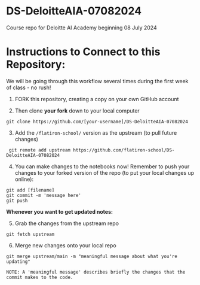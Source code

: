 # DS-DeloitteAIA-07082024
Course repo for Deloitte AI Academy beginning 08 July 2024


# Instructions to Connect to this Repository:
We will be going through this workflow several times during the first week of class - no rush!

1. FORK this repository, creating a copy on your own GitHub account

2. Then clone **your fork** down to your local computer

```
git clone https://github.com/[your-username]/DS-DeloitteAIA-07082024
```

3. Add the ```/flatiron-school/``` version as the upstream (to pull future changes)  
```
 git remote add upstream https://github.com/flatiron-school/DS-DeloitteAIA-07082024
```

4. You can make changes to the notebooks now! Remember to push your changes to your forked version of the repo (to put your local changes up online):
```
git add [filename]
git commit -m 'message here'
git push
```
**Whenever you want to get updated notes:**

5. Grab the changes from the upstream repo
 ```
git fetch upstream
```  
6. Merge new changes onto your local repo
```
git merge upstream/main -m "meaningful message about what you're updating"

NOTE: A 'meaningful message' describes briefly the changes that the commit makes to the code.
